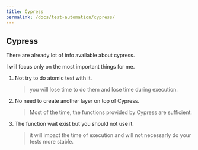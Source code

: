 ```yaml
---
title: Cypress
permalink: /docs/test-automation/cypress/
---
```


## Cypress

There are already lot of info available about cypress.

I will focus only on the most important things for me.

1. Not try to do atomic test with it.
   > you will lose time to do them and lose time during execution.
2. No need to create another layer on top of Cypress.
   > Most of the time, the functions provided by Cypress are sufficient.
3. The function wait exist but you should not use it.
   > it will impact the time of execution and will not necessarly do your tests more stable.
